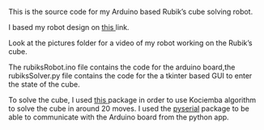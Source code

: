 This is the source code for my Arduino based Rubik’s cube solving robot.

I based my robot design on <a href="https://www.instructables.com/id/Rubiks-Cube-Solver/">this </a> link.

Look at the pictures folder for a video of my robot working on the Rubik’s cube.

The rubiksRobot.ino file contains the code for the arduino board,the rubiksSolver.py file contains the code for the a tkinter based GUI to enter the state of the cube. 

To solve the cube, I used <a href="https://github.com/muodov/kociemba">this </a> package in order to use Kociemba algorithm to solve the cube in around 20 moves. I used the <a href="https://pythonhosted.org/pyserial/">pyserial</a> package to be able to communicate with the Arduino board from the python app.











